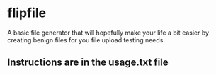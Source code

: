 # flipfile
A basic file generator that will hopefully make your life a bit easier by creating benign files for you file upload testing needs.

## Instructions are in the usage.txt file
